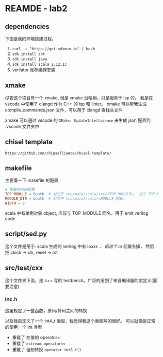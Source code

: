 # REAMDE - lab2

## dependencies

下面是我的环境搭建过程。

1.  `curl -s "https://get.sdkman.io" | bash`
2.  `sdk install sbt`
3.  `sdk install java`
4.  `sdk install scala 2.12.13`
5.  verilator 推荐编译安装

## xmake

尽管这个项目有一个 xmake, 但是 xmake 没啥用，只是服务于 lsp 的，
我是在 vscode 中使用了 clangd 作为 C++ 的 lsp 和 linter。
xmake 可以帮我生成 compile_commands.json 文件，可以用于 clangd 查找头文件

xmake 可以通过 vscode 的 `XMake: UpdateIntellisense` 来生成 json 配置到 .vscode 文件夹中

## chisel template

`https://github.com/chipsalliance/chisel-template/`

## makefile

主要看一下 makefile 的配置

```makefile
# 需要修改的配置
TOP_MODULE = Booth  # 对应于 src/main/scala/xxx/<TOP_MODULE>， 这个 TOP_MODULE 应该遵循 java 的规范，类的名字与文件名相同
MODULE_DIR = booth  # 对应于 src/main/scala/<MODULE_DIR>
WIDTH = 8
```

scala 中有单例对象 object, 应该与 TOP_MODULE 同名，用于 emit verilog code

## script/sed.py

这个文件是用于: scala 生成的 verilog 中有 io*xxx ， 把这个 io* 前缀去掉，
然后把 clock -> clk, reset -> rst

## src/test/cxx

这个文件夹下面，是 c++ 写的 testbench。广泛的用到了来自编译器的宏定义(需要注意)

### inc.h

这里规定了一些函数，原码/补码之间的转换

以及我自定义了一个 int4_t 类型，我觉得我这个类型写的很好。
可以就像是正常的使用一个 int 类型

- 重载了 左值的 operator=
- 重载了 `ostream operator<<`
- 重载了 强制转换 `operator int8_t()`
